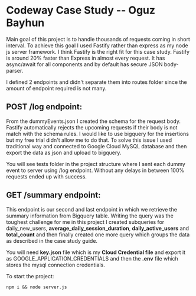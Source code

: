 
Codeway Case Study -- Oguz Bayhun
================================

Main goal of this project is to handle thousands of requests coming in short interval. To achieve this goal I used Fastify rather than express as my node js server framework. I think Fastify is the right fit for this case study.  Fastify is around 20% faster than Express in almost every request. It has async/await for all components and by default has secure JSON body-parser.

I defined 2 endpoints and didn't separate them into routes folder since the amount of endpoint required is not many.

## POST /log endpoint:

From the dummyEvents.json I created the schema for the request body. Fastify automatically rejects the upcoming requests if their body is not match with the schema rules. I would like to use bigquery for the insertions but my free trial didn't allow me to do that. To solve this issue I used traditional way and connected to Google Cloud MySQL database and then export the data as json and upload to bigquery.

You will see tests folder in the project structure where I sent each dummy event to server using /log endpoint. Without any delays in between 100% requests ended up with success.

## GET /summary endpoint:

This endpoint is our second and last endpoint in which we retrieve the summary information from Bigquery table. Writing the query was the toughest challenge for me in this project I created subqueries for daily_new_users, **average_daily_session_duration**, **daily_active_users** and **total_count** and then finally created one more query which groups the data as described in the case study guide.

You will need **key.json** file which is my **Cloud Credential file** and export it as GOOGLE_APPLICATION_CREDENTIALS and then the **.env** file which stores the mysql connection credentials.

To start the project:

`npm i && node server.js`